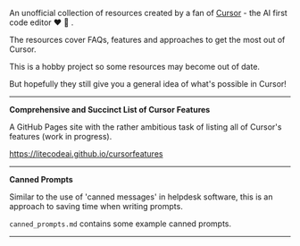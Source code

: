 
An unofficial collection of resources created by a fan of [Cursor](https://www.cursor.com) - the AI first code editor :heart: :raised_hands: .

The resources cover FAQs, features and approaches to get the most out of Cursor.    

This is a hobby project so some resources may become out of date.

But hopefully they still give you a general idea of what's possible in Cursor!  

-----

**Comprehensive and Succinct List of Cursor Features**  

A GitHub Pages site with the rather ambitious task of listing all of Cursor's features (work in progress).  

https://litecodeai.github.io/cursorfeatures

----

**Canned Prompts**  

Similar to the use of 'canned messages' in helpdesk software, this is an approach to saving time when writing prompts. 

`canned_prompts.md` contains some example canned prompts.  

----


